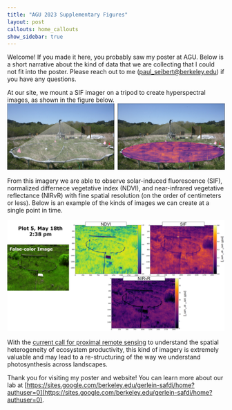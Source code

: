 ```yaml
---
title: "AGU 2023 Supplementary Figures"
layout: post
callouts: home_callouts
show_sidebar: true
---
```


Welcome! If you made it here, you probably saw my poster at AGU. Below is a short narrative about the kind of data that we are collecting that I could not fit into the poster. Please reach out to me (paul_seibert@berkeley.edu) if you have any questions. 

At our site, we mount a SIF imager on a tripod to create hyperspectral images, as shown in the figure below. 
![imagersetup](/images/imagersetup.PNG)

From this imagery we are able to observe solar-induced fluorescence (SIF), normalized differnece vegetative index (NDVI), and near-infrared vegetative reflectance (NIRvR) with fine spatial resolution (on the order of centimeters or less). Below is an example of the kinds of images we can create at a single point in time. 

![imageexamples](images/imageexamples.PNG)

With the [current call for proximal remote sensing](https://eos.org/science-updates/ecosystem-observations-from-every-angle) to understand the spatial heterogeneity of ecosystem productivity, this kind of imagery is extremely valuable and may lead to a re-structuring of the way we understand photosynthesis across landscapes. 



Thank you for visiting my poster and website! You can learn more about our lab at [https://sites.google.com/berkeley.edu/gerlein-safdi/home?authuser=0](https://sites.google.com/berkeley.edu/gerlein-safdi/home?authuser=0). 


